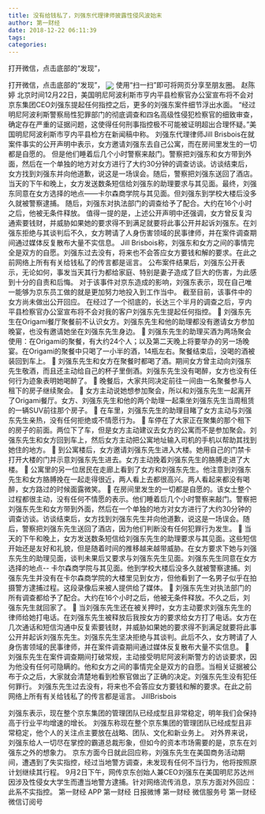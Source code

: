 ```yaml
---
title: 没有给钱私了，刘强东代理律师披露性侵风波始末
author: 第一财经
date: 2018-12-22 06:11:39
tags: 
categories: 
---
```

打开微信，点击底部的“发现”，
<!-- more -->
打开微信，点击底部的“发现”，
<img align="center" border="0" src="https://imgcdn.yicai.com/uppics/images/2018/12/1c5f67ae0ea81c1bad617cdcc1a099ba.jpg" />
使用“扫一扫”即可将网页分享至朋友圈。
赵陈婷
北京时间12月22日，美国明尼阿波利斯市亨内平县检察官办公室宣布将不会对京东集团CEO刘强东提起任何指控之后，更多的刘强东案件细节浮出水面。
“经过明尼阿波利斯警察局性犯罪部门的彻底调查和四名高级性侵犯检察官的细致审查，确定存在严重的证据问题，这使得任何刑事指控极不可能被证明超出合理怀疑。”美国明尼阿波利斯市亨内平县检方在新闻稿中称。
刘强东代理律师Jill Brisbois在就案件事实的公开声明中表示，女方邀请刘强东去自己公寓，而在房间里发生的一切都是自愿的。
但是他们睡着后几个小时警察来敲门。警察把刘强东和女方带到外面，然后在一个单独的地方对女方进行了大约30分钟的调查访谈。访谈结束后，女方找到刘强东并向他道歉，说这是一场误会。随后，警察把刘强东送回了酒店。
当天的下午和晚上，女方发送数条短信给刘强东的助理要求与其见面。最终，刘强东同意在女方选择的地点——卡尔森商学院与其见面。但刘强东到学校大楼后没多久就被警察逮捕。
随后，刘强东对执法部门的调查给予了配合。大约在16个小时之后，他被无条件释放。
值得一提的是，上述公开声明中还强调，女方曾反复沟通索要钱财，并威胁如果她的要求得不到满足就要将此事公开并起诉刘强东。在刘强东拒绝与其谈判后不久，女方聘请了人身伤害领域的民事律师，并在案件调查期间通过媒体反复散布大量不实信息。
Jill Brisbois称，刘强东和女方之间的事情完全是双方的自愿。刘强东过去没有，将来也不会答应女方要钱和解的要求。在此之前网络上所有有关给钱私了的传言都是谣言。
公布案件结果后，刘强东公开表示，无论如何，事发当天其行为都给家庭、特别是妻子造成了巨大的伤害，为此感到十分的自责和后悔。
对于该事件对京东造成的影响，刘强东表示，现在自己唯一能够为京东员工做的就是更加努力地投入到工作当中。
截至目前，该事件中的女方尚未做出公开回应。
在经过了一个彻底的，长达三个半月的调查之后，亨内平县检察官办公室宣布将不会对我的客户刘强东先生提起任何指控。
 刘强东先生在Origami餐厅聚餐前不认识女方。刘强东先生和他的助理都没有邀请女方参加晚宴，也没有邀请她坐在刘强东先生身边。
 刘强东先生的助理买酒为两场聚会使用：在Origami的聚餐，有大约24个人；以及第二天晚上将要举办的另一场晚宴。在Origami的聚餐中只喝了一小半的酒，14瓶左右。聚餐结束后，没喝的酒被装回到车上。
 刘强东先生和女方在聚餐时都喝了酒。期间女方曾主动向刘强东先生敬酒，而且还主动给自己的杯子里倒酒。刘强东先生没有喝醉，女方也没有任何行为迹象表明她喝醉了。
 晚餐后，大家共同决定前往一间由一名聚餐参与人租下的房子继续聚会。
 女方主动说她想参加聚会，所以和刘强东先生一起离开了Origami餐厅。女方、刘强东先生和他的两个助理一起乘坐刘强东先生当周租赁的一辆SUV前往那个房子。
 在车里，刘强东先生的助理目睹了女方主动与刘强东先生亲热，没有任何拒绝或不情愿行为。
 车停在了大家正在聚集的那个租下的房子的前面。两位下了车，但是女方主动建议去女方的公寓而不是参加聚会。刘强东先生和女方回到车上，然后女方主动把公寓地址输入司机的手机以帮助其找到她住的地方。
 到公寓楼后，女方邀请刘强东先生进入大楼。她用自己的门禁卡打开大楼的门并示意刘强东先生进去。女方主动挽着刘强东先生的胳膊走进了大楼。
 公寓里的另一位居民在走廊上看到了女方和刘强东先生。他注意到刘强东先生和女方胳膊挽在一起走得很近，两人看上去都很高兴。两人看起来都没有喝醉，女方路过的时候面露微笑。
 在房间里发生的一切都是自愿的。该女士整个过程都很主动，没有任何不情愿的表示。他们睡着后几个小时警察来敲门。警察把刘强东先生和女方带到外面，然后在一个单独的地方对女方进行了大约30分钟的调查访谈。访谈结束后，女方找到刘强东先生并向他道歉，说这是一场误会。随后，警察把刘强东先生送回了酒店，因为他们判断没有任何犯罪行为发生。
 当天的下午和晚上，女方发送数条短信给刘强东先生的助理要求与其见面。这些短信开始还是友好和礼貌，但是随着时间的推移越来越带威胁。在女方要求下她与刘强东先生的助理见面，谈判未果后又要求与刘强东先生见面。刘强东先生同意在女方选择的地点-- 卡尔森商学院与其见面。他到学校大楼后没多久就被警察逮捕。刘强东先生并没有在卡尔森商学院的大楼里见到女方，但他看到了一名男子似乎在拍摄警方逮捕过程。这段录像后来被人提供给了媒体。
 刘强东先生对执法部门的所有调查都给予了配合。大约在16个小时之后，他被无条件释放。不久之后，刘强东先生就回家了。
 当刘强东先生还在被关押时，女方主动要求刘强东先生的律师给她打电话。在刘强东先生被释放后我按女方的要求给女方打了电话。女方在几次通话和短信沟通中反复索要钱财，并威胁如果她的要求得不到满足就要将此事公开并起诉刘强东先生。刘强东先生坚决拒绝与其谈判。此后不久，女方聘请了人身伤害领域的民事律师，并在案件调查期间通过媒体反复散布大量不实信息。
 刘强东先生在案件调查期间打破常规，主动接受明尼阿波利斯警方的访谈要求，因为他没有任何可隐瞒的。他和女方之间的事情完全是双方的自愿。当相关证据被公布于众之后，大家就会清楚地看到检察官做出了正确的决定。刘强东先生没有犯任何罪行。
刘强东先生过去没有，将来也不会答应女方要钱和解的要求。在此之前网络上所有有关给钱私了的传言都是谣言。
JillBrisbois
 
 
刘强东表示，现在整个京东集团的管理团队已经成型且非常稳定，明年我们会保持高于行业平均增速的增长。
刘强东称现在整个京东集团的管理团队已经成型且非常稳定，他个人的关注点主要放在战略、团队、文化和新业务上。
对外界来说，刘强东给人一切尽在掌控的霸道总裁形象，但如今的资本市场需要的是，京东在刘强东之外的想象力。
京东方面今日就此回应称，刘强东先生在美国商务活动期间，遭遇到了失实指控，经过当地警方调查，未发现有任何不当行为，他将按照原计划继续其行程。
9月2日下午，网传京东创始人兼CEO刘强东在美国明尼苏达州因涉及性侵女大学生而遭当地警方逮捕。针对网络流传消息，京东方面对外回应：此系不实指控。
第一财经
APP
第一财经
日报微博
第一财经
微信服务号
第一财经
微信订阅号
